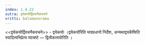 ```yaml
---
index: 1.4.22
sutra: द्व्येकयोर्द्विवचनैकवचने
vritti: balamanorama
---
```


<<द्व्येकयोर्द्विवचनैकवचने>> - द्वयेकयोः ।द्वयेकयो॑रिति भावप्रधानो निर्देशः, अन्यथाद्वयके॑ष्विति स्यादित्यभिप्रेत्य व्याचष्टे — द्वित्वैकत्वयोरिति ।
